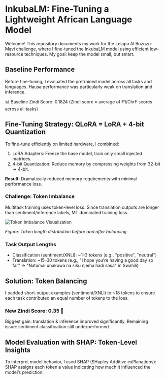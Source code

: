 
# **InkubaLM: Fine-Tuning a Lightweight African Language Model** 

Welcome! This repository documents my work for the Lelapa AI Buzuzu-Mavi challenge, where I fine-tuned the InkubaLM model using efficient low-resource techniques. My goal: keep the model small, but smart.

## Baseline Performance
Before fine-tuning, I evaluated the pretrained model across all tasks and languages. Hausa performance was particularly weak on translation and inference.

📊 Baseline Zindi Score: 0.1824
(Zindi score = average of F1/ChrF scores across all tasks)

## Fine-Tuning Strategy: QLoRA = LoRA + 4-bit Quantization
To fine-tune efficiently on limited hardware, I combined:
1. LoRA Adapters: Freeze the base model, train only small injected matrices.
2. 4-bit Quantization: Reduce memory by compressing weights from 32-bit → 4-bit.

**Result**: Dramatically reduced memory requirements with minimal performance loss.

### Challenge: Token Imbalance

Multitask training uses token-level loss. Since translation outputs are longer than sentiment/inference labels, MT dominated training loss.

![Token Imbalance Visualization](https://github.com/user-attachments/assets/1999e7c4-bfb0-4054-aaf0-884715f6f900)

*Figure: Token length distribution before and after balancing.*

### Task Output Lengths
- Classification (sentiment/XNLI): ~1–3 tokens (e.g., "positive", "neutral")
- Translation: ~15–30 tokens
(e.g., "I hope you're having a good day so far" → "Natumai unakuwa na siku njema hadi sasa" in Swahili)

## Solution: Token Balancing
I padded short-output examples (sentiment/XNLI) to ~18 tokens to ensure each task contributed an equal number of tokens to the loss.

### New Zindi Score: 0.35 🎉
Biggest gain: translation & inference improved significantly.
Remaining issue: sentiment classification still underperformed.

## Model Evaluation with SHAP: Token-Level Insights
To interpret model behavior, I used SHAP (SHapley Additive exPlanations):
SHAP assigns each token a value indicating how much it influenced the model’s prediction.
